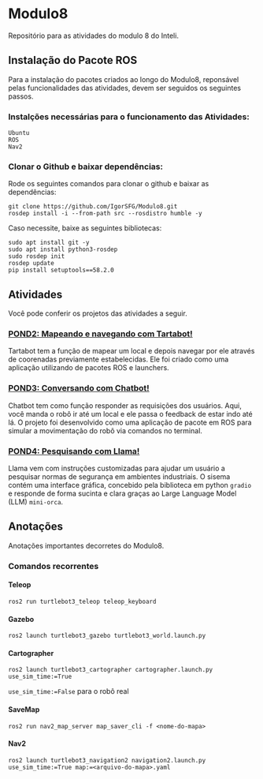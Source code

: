 # Modulo8
Repositório para as atividades do modulo 8 do Inteli.

## Instalação do Pacote ROS
Para a instalação do pacotes criados ao longo do Modulo8, reponsável pelas funcionalidades das atividades, devem ser seguidos os seguintes passos.

### Instalções necessárias para o funcionamento das Atividades:
```
Ubuntu
ROS
Nav2
```

### Clonar o Github e baixar dependências:
Rode os seguintes comandos para clonar o github e baixar as dependências:
```
git clone https://github.com/IgorSFG/Modulo8.git
rosdep install -i --from-path src --rosdistro humble -y
```

Caso necessite, baixe as seguintes bibliotecas:
```
sudo apt install git -y
sudo apt install python3-rosdep
sudo rosdep init
rosdep update
pip install setuptools==58.2.0
```

## Atividades
Você pode conferir os projetos das atividades a seguir.

### [POND2: Mapeando e navegando com Tartabot!](https://github.com/IgorSFG/Modulo8/tree/main/src/pond2)
Tartabot tem a função de mapear um local e depois navegar por ele através de coorenadas previamente estabelecidas. Ele foi criado como uma aplicação utilizando de pacotes ROS e launchers.

### [POND3: Conversando com Chatbot!](https://github.com/IgorSFG/Modulo8/tree/main/src/pond3)
Chatbot tem como função responder as requisições dos usuários. Aqui, você manda o robô ir até um local e ele passa o feedback de estar indo até lá. O projeto foi desenvolvido como uma aplicação de pacote em ROS para simular a movimentação do robô via comandos no terminal.

### [POND4: Pesquisando com Llama!](https://github.com/IgorSFG/Modulo8/tree/main/src/pond4)
Llama vem com instruções customizadas para ajudar um usuário a pesquisar normas de segurança em ambientes industriais. O sisema contém uma interface gráfica, concebido pela biblioteca em python `gradio` e responde de forma sucinta e clara graças ao Large Language Model (LLM) `mini-orca`.

## Anotações
Anotações importantes decorretes do Modulo8.

### Comandos recorrentes
#### Teleop
```
ros2 run turtlebot3_teleop teleop_keyboard
```

#### Gazebo
```
ros2 launch turtlebot3_gazebo turtlebot3_world.launch.py
```

#### Cartographer
```
ros2 launch turtlebot3_cartographer cartographer.launch.py use_sim_time:=True 
```
`use_sim_time:=False` para o robô real

#### SaveMap
```
ros2 run nav2_map_server map_saver_cli -f <nome-do-mapa>
```

#### Nav2
```
ros2 launch turtlebot3_navigation2 navigation2.launch.py use_sim_time:=True map:=<arquivo-do-mapa>.yaml
```
